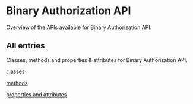 [
This is a templated file. Adding content to this file may result in it being
reverted. Instead, if you want to place additional content, create an
"overview_content.md" file in `docs/` directory. The Sphinx tool will
pick up on the content and merge the content.
]: #

# Binary Authorization API

Overview of the APIs available for Binary Authorization API.

## All entries

Classes, methods and properties & attributes for
Binary Authorization API.

[classes](https://cloud.google.com/python/docs/reference/binaryauthorization/latest/summary_class.html)

[methods](https://cloud.google.com/python/docs/reference/binaryauthorization/latest/summary_method.html)

[properties and
attributes](https://cloud.google.com/python/docs/reference/binaryauthorization/latest/summary_property.html)
